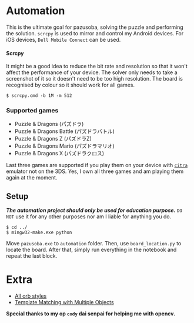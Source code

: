 # Automation
This is the ultimate goal for pazusoba, solving the puzzle and performing the solution. `scrcpy` is used to mirror and control my Android devices. For iOS devices, `Dell Mobile Connect` can be used.

#### Scrcpy
It might be a good idea to reduce the bit rate and resolution so that it won't affect the performance of your device. The solver only needs to take a screenshot of it so it doesn't need to be too high resolution. The board is recognised by colour so it should work for all games.
~~~shell
$ scrcpy.cmd -b 1M -m 512
~~~

### Supported games
- Puzzle & Dragons (パズドラ)
- Puzzle & Dragons Battle (パズドラバトル)
- Puzzle & Dragons Z (パズドラZ)
- Puzzle & Dragons Mario (パズドラマリオ)
- Puzzle & Dragons X (パズドラクロス)

Last three games are supported if you play them on your device with [`citra`](https://citra-emu.org/) emulator not on the 3DS. Yes, I own all three games and am playing them again at the moment. 

## Setup
***The automation project should only be used for education purpose.*** `DO NOT` use it for any other purposes nor am I liable for anything you do.

~~~shell
$ cd ../
$ mingw32-make.exe python
~~~
Move `pazusoba.exe` to `automation` folder. Then, use `board_location.py` to locate the board. After that, simply run everything in the notebook and repeat the last block.

# Extra
- [All orb styles](https://pad.protic.site/resource/orb-skins/)
- [Template Matching with Multiple Objects](https://docs.opencv.org/4.2.0/d4/dc6/tutorial_py_template_matching.html)

**Special thanks to my op `cody` dai senpai for helping me with opencv.**
